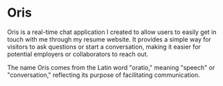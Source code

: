 # Oris

Oris is a real-time chat application I created to allow users to easily get in touch with me through my resume website. It provides a simple way for visitors to ask questions or start a conversation, making it easier for potential employers or collaborators to reach out.

The name Oris comes from the Latin word "oratio," meaning "speech" or "conversation," reflecting its purpose of facilitating communication.